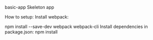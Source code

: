 basic-app
Skeleton app

How to setup:
Install webpack:

npm install --save-dev webpack webpack-cli Install dependencies in package.json:
npm install
